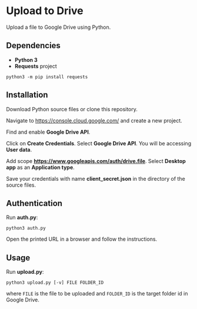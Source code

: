 # Upload to Drive

Upload a file to Google Drive using Python.

## Dependencies

- **Python 3**
- **Requests** project
```
python3 -m pip install requests
```

## Installation

Download Python source files or clone this repository.

Navigate to https://console.cloud.google.com/ and create a new project.

Find and enable **Google Drive API**.

Click on **Create Credentials**.
Select **Google Drive API**.
You will be accessing **User data**.

Add scope **https://www.googleapis.com/auth/drive.file**.
Select **Desktop app** as an **Application type**.

Save your credentials with name **client_secret.json** in the directory of the source files.

## Authentication

Run **auth.py**:
```
python3 auth.py
```

Open the printed URL in a browser and follow the instructions.

## Usage

Run **upload.py**:
```
python3 upload.py [-v] FILE FOLDER_ID
```
where `FILE` is the file to be uploaded
and `FOLDER_ID` is the target folder id in Google Drive.
